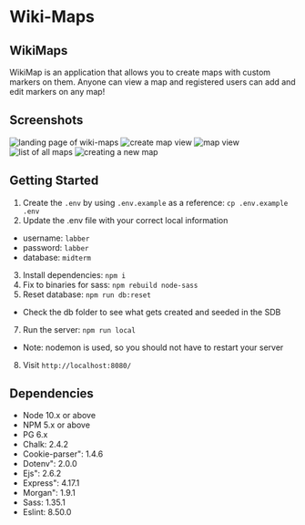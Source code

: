 Wiki-Maps
=========

## WikiMaps
WikiMap is an application that allows you to create maps with custom markers on them. Anyone can view a map and registered users can add and edit markers on any map!

## Screenshots

![landing page of wiki-maps](https://github.com/jhaoY/wiki-maps/blob/master/docs/Mainpage.png)
![create map view](https://github.com/jhaoY/wiki-maps/blob/master/docs/createmap.png)
![map view](https://github.com/jhaoY/wiki-maps/blob/master/docs/mapWithPins.png.png)
![list of all maps](https://github.com/jhaoY/wiki-maps/blob/master/docs/listOfAllMaps.png)
![creating a new map](https://github.com/jhaoY/wiki-maps/blob/master/docs/newMapPopup.png)


## Getting Started

1. Create the `.env` by using `.env.example` as a reference: `cp .env.example .env`
2. Update the .env file with your correct local information 
  - username: `labber` 
  - password: `labber` 
  - database: `midterm`
3. Install dependencies: `npm i`
4. Fix to binaries for sass: `npm rebuild node-sass`
5. Reset database: `npm run db:reset`
  - Check the db folder to see what gets created and seeded in the SDB
7. Run the server: `npm run local`
  - Note: nodemon is used, so you should not have to restart your server
8. Visit `http://localhost:8080/`

## Dependencies

- Node 10.x or above
- NPM 5.x or above
- PG 6.x
- Chalk: 2.4.2
- Cookie-parser": 1.4.6
- Dotenv": 2.0.0
- Ejs": 2.6.2
- Express": 4.17.1
- Morgan": 1.9.1
- Sass: 1.35.1
- Eslint: 8.50.0
